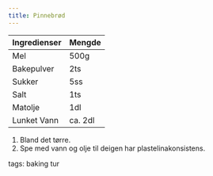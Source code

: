 ```yaml
---
title: Pinnebrød
---
```


|Ingredienser|Mengde|
|---|---|
|Mel| 500g|
|Bakepulver| 2ts|
|Sukker|5ss|
|Salt|1ts|
|Matolje|1dl|
|Lunket Vann|ca. 2dl|

1. Bland det tørre. 
2. Spe med vann og olje til deigen har plastelinakonsistens.

tags: baking tur
